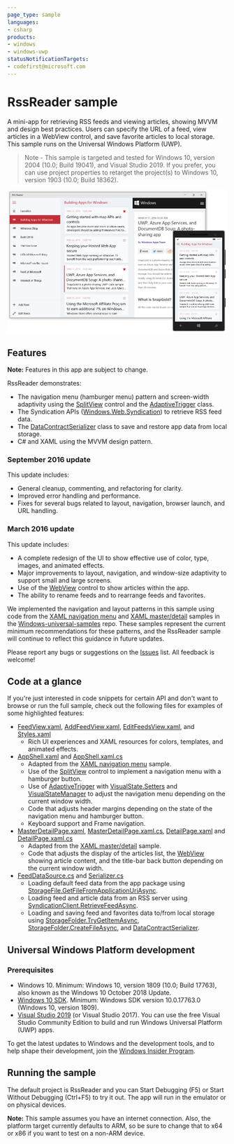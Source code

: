 ```yaml
---
page_type: sample
languages:
- csharp
products:
- windows
- windows-uwp
statusNotificationTargets:
- codefirst@microsoft.com
---
```


<!---
  category: Navigation Data ControlsLayoutAndText NetworkingAndWebServices FilesFoldersAndLibraries
-->

# RssReader sample

A mini-app for retrieving RSS feeds and viewing articles, showing MVVM and design best practices.
Users can specify the URL of a feed, view articles in a WebView control, and save favorite articles to local storage. 
This sample runs on the Universal Windows Platform (UWP). 

> Note - This sample is targeted and tested for Windows 10, version 2004 (10.0; Build 19041), and Visual Studio 2019. If you prefer, you can use project properties to retarget the project(s) to Windows 10, version 1903 (10.0; Build 18362).

![RssReader app displaying some sample feeds](RssReader.png)

## Features

**Note:** Features in this app are subject to change.

RssReader demonstrates:
	
* The navigation menu (hamburger menu) pattern and screen-width adaptivity using the 
  [SplitView](https://msdn.microsoft.com/library/windows/apps/windows.ui.xaml.controls.splitview.aspx) control and the 
  [AdaptiveTrigger](https://msdn.microsoft.com/library/windows/apps/windows.ui.xaml.adaptivetrigger.aspx) class.
* The Syndication APIs ([Windows.Web.Syndication](https://msdn.microsoft.com/library/windows/apps/windows.web.syndication.aspx)) 
  to retrieve RSS feed data. 
* The [DataContractSerializer](https://msdn.microsoft.com/library/windows/apps/system.runtime.serialization.datacontractserializer.aspx) class to save and 
restore app data from local storage.
* C# and XAML using the MVVM design pattern.

### September 2016 update

This update includes:

* General cleanup, commenting, and refactoring for clarity. 
* Improved error handling and performance.
* Fixes for several bugs related to layout, navigation, browser launch, and URL handling. 

### March 2016 update

This update includes:

* A complete redesign of the UI to show effective use of color, type, images, and animated effects.
* Major improvements to layout, navigation, and window-size adaptivity to support small and large screens. 
* Use of the [WebView](https://msdn.microsoft.com/library/windows/apps/windows.ui.xaml.controls.webview.aspx) 
  control to show articles within the app. 
* The ability to rename feeds and to rearrange feeds and favorites. 

We implemented the navigation and layout patterns in this sample using code from the 
[XAML navigation menu](https://github.com/Microsoft/Windows-universal-samples/tree/master/Samples/XamlNavigation) and
[XAML master/detail](https://github.com/Microsoft/Windows-universal-samples/tree/master/Samples/XamlMasterDetail) samples in the 
[Windows-universal-samples](https://github.com/Microsoft/Windows-universal-samples) repo. These samples represent the current
minimum recommendations for these patterns, and the RssReader sample will continue to reflect this guidance in future updates. 

Please report any bugs or suggestions on the [Issues](https://github.com/Microsoft/Windows-appsample-rssreader/issues) list. 
All feedback is welcome!

## Code at a glance

If you're just interested in code snippets for certain API and don't want to browse or run the full sample, 
check out the following files for examples of some highlighted features:

* [FeedView.xaml](RssReader/Views/FeedView.xaml#L25), [AddFeedView.xaml](RssReader/Views/AddFeedView.xaml#L25), 
  [EditFeedsView.xaml](RssReader/Views/EditFeedsView.xaml#L25), and [Styles.xaml](RssReader/Styles/Styles.xaml#L25)
    - Rich UI experiences and XAML resources for colors, templates, and animated effects. 
* [AppShell.xaml](RssReader/AppShell.xaml#L25) and [AppShell.xaml.cs](RssReader/AppShell.xaml.cs#L25)
    - Adapted from the [XAML navigation menu](https://github.com/Microsoft/Windows-universal-samples/tree/master/Samples/XamlNavigation) sample.
    - Use of the [SplitView](https://msdn.microsoft.com/library/windows/apps/windows.ui.xaml.controls.splitview.aspx) control 
      to implement a navigation menu with a hamburger button. 
    - Use of [AdaptiveTrigger](https://msdn.microsoft.com/library/windows/apps/windows.ui.xaml.adaptivetrigger.aspx) with
      [VisualState.Setters](https://msdn.microsoft.com/library/windows/apps/windows.ui.xaml.visualstate.setters.aspx) and 
      [VisualStateManager](https://msdn.microsoft.com/library/windows/apps/windows.ui.xaml.visualstatemanager.aspx) 
      to adjust the navigation menu depending on the current window width. 
    - Code that adjusts header margins depending on the state of the navigation menu and hamburger button. 
    - Keyboard support and Frame navigation.
* [MasterDetailPage.xaml](RssReader/Views/MasterDetailPage.xaml#L25), [MasterDetailPage.xaml.cs](RssReader/Views/MasterDetailPage.xaml.cs#L25),
  [DetailPage.xaml](RssReader/Views/DetailPage.xaml#L25) and [DetailPage.xaml.cs](RssReader/Views/DetailPage.xaml.cs#L25)
    - Adapted from the [XAML master/detail](https://github.com/Microsoft/Windows-universal-samples/tree/master/Samples/XamlMasterDetail) sample.
    - Code that adjusts the display of the articles list, the 
      [WebView](https://msdn.microsoft.com/library/windows/apps/windows.ui.xaml.controls.webview.aspx) showing article content, and 
      the title-bar back button depending on the current window width. 
* [FeedDataSource.cs](RssReader/ViewModels/FeedDataSource.cs#L25) and [Serializer.cs](RssReader/Common/Serializer.cs#L25)
    - Loading default feed data from the app package using [StorageFile.GetFileFromApplicationUriAsync](https://msdn.microsoft.com/library/windows/apps/windows.storage.storagefile.getfilefromapplicationuriasync.aspx).
    - Loading feed and article data from an RSS server using [SyndicationClient.RetrieveFeedAsync](https://msdn.microsoft.com/library/windows/apps/windows.web.syndication.syndicationclient.retrievefeedasync.aspx). 
    - Loading and saving feed and favorites data to/from local storage using [StorageFolder.TryGetItemAsync](https://msdn.microsoft.com/library/windows/apps/windows.storage.storagefolder.trygetitemasync.aspx),
      [StorageFolder.CreateFileAsync](https://msdn.microsoft.com/library/windows/apps/br227250.aspx), 
      and [DataContractSerializer](https://msdn.microsoft.com/library/windows/apps/system.runtime.serialization.datacontractserializer.aspx).

## Universal Windows Platform development

### Prerequisites

- Windows 10. Minimum: Windows 10, version 1809 (10.0; Build 17763), also known as the Windows 10 October 2018 Update.
- [Windows 10 SDK](https://developer.microsoft.com/windows/downloads/windows-10-sdk). Minimum: Windows SDK version 10.0.17763.0 (Windows 10, version 1809).
- [Visual Studio 2019](https://visualstudio.microsoft.com/downloads/) (or Visual Studio 2017). You can use the free Visual Studio Community Edition to build and run Windows Universal Platform (UWP) apps.

To get the latest updates to Windows and the development tools, and to help shape their development, join 
the [Windows Insider Program](https://insider.windows.com).

## Running the sample

The default project is RssReader and you can Start Debugging (F5) or Start Without Debugging (Ctrl+F5) to try it out. 
The app will run in the emulator or on physical devices. 

**Note:** This sample assumes you have an internet connection. Also, the platform target currently defaults to ARM, 
so be sure to change that to x64 or x86 if you want to test on a non-ARM device.


